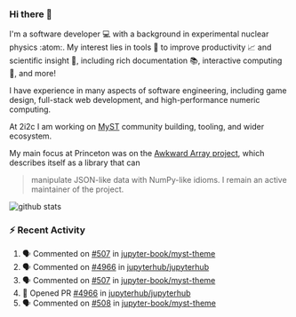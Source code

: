 ### Hi there 👋 

I'm a software developer 💻 with a background in experimental nuclear physics :atom:. My interest lies in tools :wrench: to improve productivity :chart_with_upwards_trend: and scientific insight :telescope:, including rich documentation 📚, interactive computing 🧮, and more! 

I have experience in many aspects of software engineering, including game design, full-stack web development, and high-performance numeric computing. 

At 2i2c I am working on [MyST](https://github.com/jupyter-book/mystmd) community building, tooling, and wider ecosystem. 

My main focus at Princeton was on the [Awkward Array project](awkward-array.org/), which describes itself as a library that can 
> manipulate JSON-like data with NumPy-like idioms. I remain an active maintainer of the project. 

![github stats](https://github-readme-stats.vercel.app/api?username=agoose77&show_icons=true&hide_rank=true&hide_title=true&bg_color=30,e76445,904e95&text_color=efe3ec&icon_color=efe3ec)
<!--
**agoose77/agoose77** is a ✨ _special_ ✨ repository because its `README.md` (this file) appears on your GitHub profile.

Here are some ideas to get you started:

- 🔭 I’m currently working on ...
- 🌱 I’m currently learning ...
- 👯 I’m looking to collaborate on ...
- 🤔 I’m looking for help with ...
- 💬 Ask me about ...
- 📫 How to reach me: ...
- 😄 Pronouns: ...
- ⚡ Fun fact: ...
-->

### :zap: Recent Activity

<!--START_SECTION:activity-->
1. 🗣 Commented on [#507](https://github.com/jupyter-book/myst-theme/issues/507#issuecomment-2548977290) in [jupyter-book/myst-theme](https://github.com/jupyter-book/myst-theme)
2. 🗣 Commented on [#4966](https://github.com/jupyterhub/jupyterhub/pull/4966#issuecomment-2548968911) in [jupyterhub/jupyterhub](https://github.com/jupyterhub/jupyterhub)
3. 🗣 Commented on [#507](https://github.com/jupyter-book/myst-theme/issues/507#issuecomment-2548801751) in [jupyter-book/myst-theme](https://github.com/jupyter-book/myst-theme)
4. 💪 Opened PR [#4966](https://github.com/jupyterhub/jupyterhub/pull/4966) in [jupyterhub/jupyterhub](https://github.com/jupyterhub/jupyterhub)
5. 🗣 Commented on [#508](https://github.com/jupyter-book/myst-theme/pull/508#issuecomment-2548628409) in [jupyter-book/myst-theme](https://github.com/jupyter-book/myst-theme)
<!--END_SECTION:activity-->
